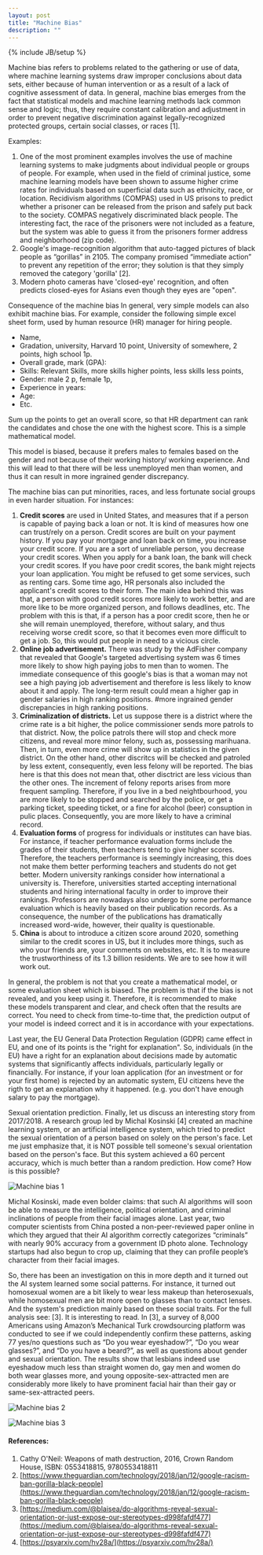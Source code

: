 ```yaml
---
layout: post
title: "Machine Bias"
description: ""
---
```

{% include JB/setup %}


Machine bias refers to problems related to the gathering or use of data, where machine learning systems draw improper conclusions about data sets, either because of human intervention or as a result of a lack of cognitive assessment of data.
In general, machine bias emerges from the fact that statistical models and machine learning methods lack common sense and logic; thus, they require constant calibration and adjustment in order to prevent negative discrimination against legally-recognized protected groups, certain social classes, or races [1].

Examples:
1. One of the most prominent examples involves the use of machine learning systems to make judgments about individual people or groups of people. For example, when used in the field of criminal justice, some machine learning models have been shown to assume higher crime rates for individuals based on superficial data such as ethnicity, race, or location. Recidivism algorithms (COMPAS) used in US prisons to predict whether a prisoner can be released from the prison and safely put back to the society. COMPAS negatively discriminated black people. The interesting fact, the race of the prisoners were not included as a feature, but the system was able to guess it from the prisoners former address and neighborhood (zip code).
2. Google's  image-recognition algorithm that auto-tagged pictures of black people as “gorillas” in 2105. The company promised “immediate action” to prevent any repetition of the error; they solution is that they simply removed the category 'gorilla' [2].
3. Modern photo cameras have 'closed-eye' recognition, and often predicts closed-eyes for Asians even though they eyes are "open".

Consequence of the machine bias
In general, very simple models can also exhibit machine bias. For example,  consider the following simple excel sheet form, used by  human resource (HR) manager for hiring people. 

* Name, 
* Gradation, university, Harvard 10 point, University of somewhere, 2 points, high school 1p.
* Overall grade, mark (GPA):
* Skills: Relevant Skills, more skills higher points, less skills less points,
* Gender: male 2 p, female 1p,
* Experience in years: 
* Age: 
* Etc.

Sum up the points to get an overall score, so that HR department can rank the candidates and chose the one with the highest score. This is a simple mathematical model. 

This model is biased, because it prefers males to females based on the gender and not because of their working history/ working experience. And this will lead to that there will be less unemployed men than women, and thus it can result in more ingrained gender discrepancy.

The machine bias can put minorities, races, and less fortunate social groups in even harder situation. 
For instances:
1. **Credit scores** are used in United States, and measures that if a person is capable of paying back a loan or not. It is kind of measures how one can trust/rely on a person. Credit scores are built on your payment history. If you pay your mortgage and loan back on time, you increase your credit score. If you are a sort of unreliable person, you decrease your credit scores. When you apply for a bank loan, the bank will check your credit scores. If you have poor credit scores, the bank might rejects your loan application. You might be refused to get some services, such as renting cars.
Some time ago, HR personals also included the applicant's credit scores to their form. The main idea behind this was that, a person with good credit scores more likely to work better, and are more like to be more organized person, and follows deadlines, etc. The problem with this is that, if a person has a poor credit score, then he or she will remain unemployed, therefore, without salary, and thus receiving worse credit score, so that it becomes even more difficult to get a job. So, this would put people in need to a vicious circle.
2. **Online job advertisement.** There was study by the AdFisher company that revealed that Google's targeted advertising system was 6 times more likely to show high paying jobs to men than to women. The immediate consequence of this google's bias is that a woman may not see a high paying job advertisement and therefore is less likely to know about it and apply. The long-term result could mean a higher gap in gender salaries in high ranking positions. #more ingrained gender discrepancies in high ranking positions.
3. **Criminalization of districts.**  Let us suppose there is a district where the crime rate is a bit higher, the police commissioner sends more patrols to that district. Now, the police patrols there will stop and check more citizens, and reveal more minor felony, such as, possessing marihuana. Then, in turn, even more crime will show up in statistics in the given district. On the other hand, other discritcs will be checked and patroled by less extent, consequently, even less felony will be reported. The bias here is that this does not mean that, other disctrict are less vicious than the other ones. The increment of felony reports arises from more frequent sampling. Therefore, if you live in a bed neightbourhood, you are more likely to be stopped and searched by the police, or get a parking ticket, speeding ticket, or a fine for alcohol (beer) consuption in pulic places. Consequently, you are more likely to have a criminal record. 
4. **Evaluation forms** of progress for individuals or institutes can have bias. For instance, if teacher performance evaluation forms include the grades of their students, then teachers tend to give higher scores. Therefore, the teachers performance is seemingly increasing, this does not make them better performing teachers and students do not get better. Modern university rankings consider how international a university is. Therefore, universities started accepting international students and hiring international faculty in order to improve their rankings. Professors are nowadays also undergo by some performance evaluation which is heavily based on their publication records. As a consequence, the number of the publications has dramatically increased word-wide, however, their quality is questionable. 
5. **China** is about to introduce a citizen score around 2020, something similar to the credit scores in US, but it includes more things, such as who your friends are, your comments on websites, etc. It is to measure the trustworthiness of its 1.3 billion residents. We are to see how it will work out.

In general, the problem is not that you create a mathematical model, or some evaluation sheet which is biased. The problem is that if the bias is not revealed, and you keep using it. Therefore, it is recommended to make these models transparent and clear, and check often that the results are correct. You need to check from time-to-time that, the prediction output of your model is indeed correct and it is in accordance with your expectations.

Last year, the EU General Data Protection Regulation (GDPR) came effect in EU, and one of its points is the "right for explanation". So, individuals (in the EU) have a right for an explanation about decisions made by automatic systems that significantly affects individuals, particularly legally or financially. For instance, if your loan application (for an investment or for your first home) is rejected by an automatic system, EU citizens heve the rigth to get an explanation why it happened. (e.g. you don't have enough salary to pay the mortgage).

Sexual orientation prediction.
Finally, let us discuss an interesting story from 2017/2018. A research group led by Michal Kosinski [4] created an machine learning system, or an artificial intelligence system, which tried to predict the sexual orientation of a person based on solely on the person's face. Let me just emphasize that, it is NOT possible tell someone's sexual orientation based on the person's face. But this system achieved a 60 percent accuracy, which is much better than a random prediction. How come? How is this possible? 

![Machine bias 1](./images/machine_bias1.png)

Michal Kosinski, made even bolder claims: that such AI algorithms will soon be able to measure the intelligence, political orientation, and criminal inclinations of people from their facial images alone.
Last year, two computer scientists from China posted a non-peer-reviewed paper online in which they argued that their AI algorithm correctly categorizes “criminals” with nearly 90% accuracy from a government ID photo alone. Technology startups had also begun to crop up, claiming that they can profile people’s character from their facial images. 

So, there has been an investigation on this in more depth and it turned out the AI system learned some social patterns. For instance, it turned out homosexual women are a bit likely to wear less makeup than heterosexuals, while homosexual men are bit more open to glasses than to contact lenses. And the system's prediction mainly based on these social traits. For the full analysis see: [3]. It is interesting to read. In [3], a survey of 8,000 Americans using Amazon’s Mechanical Turk crowdsourcing platform was conducted  to see if we could independently confirm these patterns, asking 77 yes/no questions such as “Do you wear eyeshadow?”, “Do you wear glasses?”, and “Do you have a beard?”, as well as questions about gender and sexual orientation. The results show that lesbians indeed use eyeshadow much less than straight women do, gay men and women do both wear glasses more, and young opposite-sex-attracted men are considerably more likely to have prominent facial hair than their gay or same-sex-attracted peers.

![Machine bias 2](./images/machine_bias2.png)

![Machine bias 3](./images/machine_bias3.png)

#### References:
1. Cathy O'Neil: Weapons of math destruction, 2016, Crown Random House, ISBN: 0553418815, 9780553418811
2. [https://www.theguardian.com/technology/2018/jan/12/google-racism-ban-gorilla-black-people](https://www.theguardian.com/technology/2018/jan/12/google-racism-ban-gorilla-black-people)
3. [https://medium.com/@blaisea/do-algorithms-reveal-sexual-orientation-or-just-expose-our-stereotypes-d998fafdf477](https://medium.com/@blaisea/do-algorithms-reveal-sexual-orientation-or-just-expose-our-stereotypes-d998fafdf477)
4. [https://psyarxiv.com/hv28a/](https://psyarxiv.com/hv28a/)